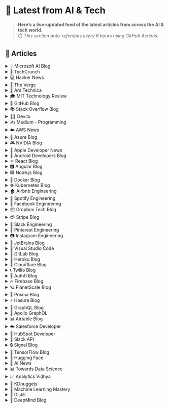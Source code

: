 # 📰 Latest from AI & Tech  

> **Here’s a live-updated feed of the latest articles from across the AI & tech world.**  
> ⏱️ *This section auto-refreshes every 6 hours using GitHub Actions.*

## 📰 Articles
<!-- BLOG-POST-LIST:START -->

<details>
<summary>💡 Microsoft AI Blog</summary>

- [A conversation with Kevin Scott: What’s next in AI](https://blogs.microsoft.com/ai/a-conversation-with-kevin-scott-whats-next-in-ai/) (2022-12-06)
- [From Hot Wheels to handling content: How brands are using Microsoft AI to be more productive and imaginative](https://blogs.microsoft.com/ai/from-hot-wheels-to-handling-content-how-brands-are-using-microsoft-ai-to-be-more-productive-and-imaginative/) (2022-10-12)
- [Microsoft open sources its ‘farm of the future’ toolkit](https://blogs.microsoft.com/ai/microsoft-open-sources-its-farm-of-the-future-toolkit/) (2022-10-06)
- [How data and AI will transform contact centres for financial services](https://cloudblogs.microsoft.com/industry-blog/en-gb/financial-services/2022/07/25/how-data-and-ai-will-transform-contact-centres-for-financial-services/) (2022-07-25)
- [AI-equipped drones study dolphins on the edge of extinction](https://news.microsoft.com/apac/features/ai-drones-dolphins-maui63/) (2022-07-21)

</details>

<details>
<summary>🚀 TechCrunch</summary>

- [Uber will add Blade’s helicopters to its platform as early as 2026](https://techcrunch.com/2025/09/10/uber-will-add-blades-helicopters-to-its-platform-as-early-as-2026/) (2025-09-10)
- [Ex-Google X trio wants their AI to be your second brain — and they just raised $6M to make it happen](https://techcrunch.com/2025/09/10/ex-google-x-trio-wants-their-ai-to-be-your-second-brain-and-they-just-raised-6m-to-make-it-happen/) (2025-09-10)
- [Tinder evolves some features into dating ‘modes’](https://techcrunch.com/2025/09/10/tinder-evolves-some-features-into-dating-modes/) (2025-09-10)
- [Google’s former security leads raise $13M to fight email threats before they reach you](https://techcrunch.com/2025/09/10/googles-former-security-leads-raise-13m-to-fight-email-threats-before-they-reach-you/) (2025-09-10)
- [Spotify is finally launching support for lossless music streaming](https://techcrunch.com/2025/09/10/spotify-is-finally-launching-support-for-lossless-music-streaming/) (2025-09-10)

</details>

<details>
<summary>💻 Hacker News</summary>

- [Infracost (YC W21) Is Hiring First Product Manager to Shift FinOps Left](https://www.ycombinator.com/companies/infracost/jobs/ukwJ299-senior-product-manager) (2025-09-10)
- [Supabase OrioleDB Patent: now freely available to the Postgres community](https://supabase.com/blog/orioledb-patent-free) (2025-09-10)
- [Made for People, Not Cars: Reclaiming European Cities](https://www.greeneuropeanjournal.eu/made-for-people-not-cars-reclaiming-european-cities/) (2025-09-10)
- [Children and young people's reading in 2025](https://literacytrust.org.uk/research-services/research-reports/children-and-young-peoples-reading-in-2025/) (2025-09-10)
- [I replaced Animal Crossing's dialogue with a live LLM by hacking GameCube memory](https://joshfonseca.com/blogs/animal-crossing-llm) (2025-09-10)

</details>

<details>
<summary>📱 The Verge</summary>

- [Blade’s air taxis are coming to the Uber app](https://www.theverge.com/news/774485/joby-blade-uber-evtol-helicopter-air-taxi) (2025-09-10)
- [Lyft’s first ‘robotaxis’ are live in Atlanta](https://www.theverge.com/news/775074/lyft-may-mobility-robotaxi-atlanta-public) (2025-09-10)
- [Apple&#8217;s misunderstood crossbody iPhone strap might be the best I&#8217;ve seen](https://www.theverge.com/report/775498/apple-iphone-crossbody-strap-magnetic-reaction) (2025-09-10)
- [Spotify adds lossless streaming after 8 years of teasing](https://www.theverge.com/spotify/775189/spotify-lossless-streaming-flac-audio) (2025-09-10)
- [The MechaHitler defense contract is raising red flags](https://www.theverge.com/x-ai/775411/grok-xai-safety-musk-warren-hegseth-dod) (2025-09-10)

</details>

<details>
<summary>🔬 Ars Technica</summary>

- [New iPhones use Apple N1 wireless chip—and we’ll probably start seeing it everywhere](https://arstechnica.com/gadgets/2025/09/apples-n1-chip-extends-its-custom-silicon-into-wi-fi-bluetooth-and-thread/) (2025-09-09)
- [Reddit bug caused lesbian subreddit to be labeled as a place for “straight” women](https://arstechnica.com/gadgets/2025/09/reddit-bug-caused-lesbian-subreddit-to-be-labeled-as-a-place-for-straight-women/) (2025-09-09)
- [Hands-on with Apple’s new iPhones: Beauty and the beast and the regular-looking one](https://arstechnica.com/gadgets/2025/09/hands-on-with-the-iphone-17-lineup-including-the-wispy-air-and-the-lumpy-pro/) (2025-09-09)
- [Pfizer says this season’s COVID shot boosts immune responses fourfold](https://arstechnica.com/health/2025/09/pfizer-reports-positive-covid-shot-results-despite-government-fueled-chaos/) (2025-09-09)
- [Claude’s new AI file creation feature ships with deep security risks built in](https://arstechnica.com/information-technology/2025/09/anthropics-new-claude-feature-can-leak-data-users-told-to-monitor-chats-closely/) (2025-09-09)

</details>

<details>
<summary>🎓 MIT Technology Review</summary>

- [Adapting to new threats with proactive risk management](https://www.technologyreview.com/2025/09/09/1123083/adapting-to-new-threats-with-proactive-risk-management/) (2025-09-09)
- [The Download: meet our AI innovators, and what happens when therapists use AI covertly](https://www.technologyreview.com/2025/09/09/1123447/the-download-meet-our-ai-innovators-and-what-happens-when-therapists-use-ai-covertly/) (2025-09-09)
- [Help! My therapist is secretly using ChatGPT](https://www.technologyreview.com/2025/09/09/1123386/help-my-therapist-is-secretly-using-chatgpt/) (2025-09-09)
- [AI is changing the grid. Could it help more than it harms?](https://www.technologyreview.com/2025/09/09/1123404/ai-grid-help/) (2025-09-09)
- [Three big things we still don’t know about AI’s energy burden](https://www.technologyreview.com/2025/09/09/1123408/three-big-things-we-still-dont-know-about-ais-energy-burden/) (2025-09-09)

</details>

<details>
<summary>🐙 GitHub Blog</summary>

- [How to use the GitHub and JFrog integration for secure, traceable builds from commit to production](https://github.blog/enterprise-software/devsecops/how-to-use-the-github-and-jfrog-integration-for-secure-traceable-builds-from-commit-to-production/) (2025-09-09)
- [How to debug a web app with Playwright MCP and GitHub Copilot](https://github.blog/ai-and-ml/github-copilot/how-to-debug-a-web-app-with-playwright-mcp-and-github-copilot/) (2025-09-05)
- [GitHub is enabling broader access for developers in Syria following new government trade rules](https://github.blog/company/github-is-enabling-broader-access-for-developers-in-syria-following-new-government-trade-rules/) (2025-09-05)
- [Building smarter interactions with MCP elicitation: From clunky tool calls to seamless user experiences](https://github.blog/ai-and-ml/github-copilot/building-smarter-interactions-with-mcp-elicitation-from-clunky-tool-calls-to-seamless-user-experiences/) (2025-09-04)
- [5 tips for writing better custom instructions for Copilot](https://github.blog/ai-and-ml/github-copilot/5-tips-for-writing-better-custom-instructions-for-copilot/) (2025-09-03)

</details>

<details>
<summary>📚 Stack Overflow Blog</summary>

- [We built stackoverflow.ai with the community and for the community](https://stackoverflow.blog/2025/09/09/we-built-stackoverflow-ai-with-the-community-and-for-the-community/) (2025-09-09)
- [Kotlin is more than just the Android house language](https://stackoverflow.blog/2025/09/05/kotlin-is-more-than-just-the-android-house-language/) (2025-09-05)
- [Back to school? Developers at Stack Overflow have some advice for you](https://stackoverflow.blog/2025/09/02/back-to-school-developers-at-stack-overflow-have-some-advice-for-you/) (2025-09-02)
- [Getting started on Stack Overflow: a step-by-step guide for students](https://stackoverflow.blog/2025/09/02/getting-started-on-stack-overflow-a-step-by-step-guide-for-students/) (2025-09-02)
- [Stack Overflow is helping you learn to code with new resources](https://stackoverflow.blog/2025/09/02/stack-overflow-is-helping-you-learn-to-code-with-new-resources/) (2025-09-02)

</details>

<details>
<summary>👨‍💻 Dev.to</summary>

- [Exploring the Intersection of Artificial Intelligence and Esotericism: A New Path to Self-Discovery](https://dev.to/__b5f3a543dd53c/exploring-the-intersection-of-artificial-intelligence-and-esotericism-a-new-path-to-self-discovery-ngl) (2025-09-10)
- [Micro Frontend Architecture with Angular 20: A Complete Guide](https://dev.to/parthraval9/micro-frontend-architecture-with-angular-20-a-complete-guide-3421) (2025-09-10)
- [Desacoplando lógicas com PublishEvent + EventHandler no Spring Boot](https://dev.to/ledsonsilva/desacoplando-logicas-com-publishevent-eventhandler-no-spring-boot-57h5) (2025-09-10)
- [🚀 Day 12 of My Python Learning Journey](https://dev.to/_adii3107/day-12-of-my-python-learning-journey-36a5) (2025-09-10)
- [AI-Powered SEO Strategies for WordPress: Staying Ahead in Search Rankings](https://dev.to/addwebsolutionpvtltd/ai-powered-seo-strategies-for-wordpress-staying-ahead-in-search-rankings-4450) (2025-09-10)

</details>

<details>
<summary>✍️ Medium - Programming</summary>

- [Mastering Rust: Ownership, Borrowing, References, and Slices Explained](https://devvmichael.medium.com/mastering-rust-ownership-borrowing-references-and-slices-explained-c1ceef84690e?source=rss------programming-5) (2025-09-10)
- [Understanding Infinity in JavaScript: A Guide for Developers](https://medium.com/@rohitkuwar/understanding-infinity-in-javascript-a-guide-for-developers-f3b33570fb14?source=rss------programming-5) (2025-09-10)
- [Understanding Machine Learning Models: A Guide for Beginners](https://medium.com/@alexs_35200/understanding-machine-learning-models-a-guide-for-beginners-54193044ce49?source=rss------programming-5) (2025-09-10)
- [ Python in 2025 — Mastering Type Hints and Static Typing for Scalable Applications ✨](https://medium.com/@missAvantika/python-in-2025-mastering-type-hints-and-static-typing-for-scalable-applications-6757ea6e5714?source=rss------programming-5) (2025-09-10)
- [Mastering Java Collections Framework](https://medium.com/@akashshakthi.dev/mastering-java-collections-framework-f99d08aa4d70?source=rss------programming-5) (2025-09-10)

</details>

<details>
<summary>☁️ AWS News</summary>

- [AWS Weekly Roundup: AWS Transform, Amazon Neptune, and more (September 8, 2025)](https://aws.amazon.com/blogs/aws/aws-weekly-roundup-aws-transform-amazon-neptune-and-more-september-8-2025/) (2025-09-08)
- [Now Open — AWS Asia Pacific (New Zealand) Region](https://aws.amazon.com/blogs/aws/now-open-aws-asia-pacific-new-zealand-region/) (2025-09-01)
- [AWS Weekly Roundup: Amazon EC2, Amazon Q Developer, IPv6 updates, and more (September 1, 2025)](https://aws.amazon.com/blogs/aws/aws-weekly-roundup-amazon-ec2-amazon-q-developer-ipv6-updates-and-more-september-1-2025/) (2025-09-01)
- [New general-purpose Amazon EC2 M8i and M8i Flex instances are now available](https://aws.amazon.com/blogs/aws/new-general-purpose-amazon-ec2-m8i-and-m8i-flex-instances-are-now-available/) (2025-08-28)
- [AWS services scale to new heights for Prime Day 2025: key metrics and milestones](https://aws.amazon.com/blogs/aws/aws-services-scale-to-new-heights-for-prime-day-2025-key-metrics-and-milestones/) (2025-08-26)

</details>

<details>
<summary>🔵 Azure Blog</summary>

- [Microsoft Cost Management updates—July & August 2025](https://azure.microsoft.com/en-us/blog/microsoft-cost-management-updates-july-august-2025/) (2025-09-04)
- [Agent Factory: From prototype to production—developer tools and rapid agent development](https://azure.microsoft.com/en-us/blog/agent-factory-from-prototype-to-production-developer-tools-and-rapid-agent-development/) (2025-09-03)
- [Agent Factory: Top 5 agent observability best practices for reliable AI](https://azure.microsoft.com/en-us/blog/agent-factory-top-5-agent-observability-best-practices-for-reliable-ai/) (2025-08-27)
- [Transforming scientific discovery with Microsoft Azure and NVIDIA](https://azure.microsoft.com/en-us/blog/transforming-scientific-discovery-with-microsoft-azure-and-nvidia/) (2025-08-26)
- [Protecting Azure Infrastructure from silicon to systems](https://azure.microsoft.com/en-us/blog/protecting-azure-infrastructure-from-silicon-to-systems/) (2025-08-25)

</details>

<details>
<summary>🎮 NVIDIA Blog</summary>

- [‘Safety First, Always,’ NVIDIA VP of Automotive Says, Unveiling the Future of AI-Defined Vehicles at IAA Mobility](https://blogs.nvidia.com/blog/iaa-mobility-ai-defined-vehicles/) (2025-09-09)
- [NVIDIA Blackwell Ultra Sets the Bar in New MLPerf Inference Benchmark](https://blogs.nvidia.com/blog/mlperf-inference-blackwell-ultra/) (2025-09-09)
- [NVIDIA Partners With AI Infrastructure Ecosystem to Unveil Reference Design for Giga-Scale AI Factories](https://blogs.nvidia.com/blog/ai-factories-reference-design/) (2025-09-09)
- [Get Started Using Generative AI for Content Creation With ComfyUI and NVIDIA RTX AI PCs](https://blogs.nvidia.com/blog/rtx-ai-garage-comfyui-wan-qwen-flux-krea-remix/) (2025-09-09)
- [Now Live: Europe’s First Exascale Supercomputer, JUPITER, Accelerates Climate Research, Neuroscience, Quantum Simulation](https://blogs.nvidia.com/blog/jupiter-exascale-supercomputer-live/) (2025-09-05)

</details>

<details>
<summary>🍎 Apple Developer News</summary>

- [App Store submissions now open for the latest OS releases](https://developer.apple.com/news/?id=6lxhtioi) (2025-09-09)
- [Hello Developer: September 2025](https://developer.apple.com/news/?id=6zd7a3al) (2025-09-02)
- [Awe dropping.](https://developer.apple.com/news/?id=p9nukitr) (2025-08-26)
- [Tax and Price Updates for Apps, In-App Purchases, and Subscriptions](https://developer.apple.com/news/?id=yo2104n5) (2025-08-21)
- [Hello Developer: August 2025](https://developer.apple.com/news/?id=4qkavrhc) (2025-08-05)

</details>

<details>
<summary>🤖 Android Developers Blog</summary>

- [#WeArePlay: Meet the people using Google AI to solve problems in agriculture, education, and pet care](https://android-developers.googleblog.com/2025/09/weareplay-meet-people-using-google-ai.html) (2025-09-10)
- [Improve app performance with optimized resource shrinking](https://android-developers.googleblog.com/2025/09/improve-app-performance-with-optimized-resource-shrinking.html) (2025-09-09)
- [Elevating media playback: Introducing preloading with Media3 - Part 1](https://android-developers.googleblog.com/2025/09/introducing-preloading-with-media3.html) (2025-09-05)
- [Best practices for migrating users to passkeys with Credential Manager](https://android-developers.googleblog.com/2025/09/best-practices-migrating-users-passkeys-credential-manager.html) (2025-09-04)
- [#WeArePlay: Meet the people behind apps & games powering businesses around the world](https://android-developers.googleblog.com/2025/09/weareplay-meet-people-behind-apps-games.html) (2025-09-04)

</details>

<details>
<summary>⚛️ React Blog</summary>

- [React Labs: What We've Been Working On – June 2022](https://reactjs.org/blog/2022/06/15/react-labs-what-we-have-been-working-on-june-2022.html) (2022-06-15)
- [React v18.0](https://reactjs.org/blog/2022/03/29/react-v18.html) (2022-03-29)
- [How to Upgrade to React 18](https://reactjs.org/blog/2022/03/08/react-18-upgrade-guide.html) (2022-03-08)
- [React Conf 2021 Recap](https://reactjs.org/blog/2021/12/17/react-conf-2021-recap.html) (2021-12-17)
- [The Plan for React 18](https://reactjs.org/blog/2021/06/08/the-plan-for-react-18.html) (2021-06-08)

</details>

<details>
<summary>🅰️ Angular Blog</summary>

- [Angular Summer Update 2025](https://blog.angular.dev/angular-summer-update-2025-1987592a0b42?source=rss----447683c3d9a3---4) (2025-08-29)
- [The Angular Custom Profiling Track is now available](https://blog.angular.dev/the-angular-custom-profiling-track-is-now-available-0f9d8d36218a?source=rss----447683c3d9a3---4) (2025-07-02)
- [Announcing Angular v20](https://blog.angular.dev/announcing-angular-v20-b5c9c06cf301?source=rss----447683c3d9a3---4) (2025-05-28)
- [Build AI-Powered Apps With Genkit and Angular](https://blog.angular.dev/build-ai-powered-apps-with-genkit-and-angular-707db8918c3a?source=rss----447683c3d9a3---4) (2025-03-18)
- [Seamless data fetching with httpResource](https://blog.angular.dev/seamless-data-fetching-with-httpresource-71ba7c4169b9?source=rss----447683c3d9a3---4) (2025-03-07)

</details>

<details>
<summary>🟩 Node.js Blog</summary>

- [Node.js v20.19.5 (LTS)](https://nodejs.org/en/blog/release/v20.19.5) (2025-09-03)
- [Node.js v22.19.0 (LTS)](https://nodejs.org/en/blog/release/v22.19.0) (2025-08-28)
- [Node.js v24.7.0 (Current)](https://nodejs.org/en/blog/release/v24.7.0) (2025-08-27)
- [Node.js v24.6.0 (Current)](https://nodejs.org/en/blog/release/v24.6.0) (2025-08-14)
- [Node.js v22.18.0 (LTS)](https://nodejs.org/en/blog/release/v22.18.0) (2025-07-31)

</details>

<details>
<summary>🐳 Docker Blog</summary>

- [Docker Acquisition of MCP Defender Helps Meet Challenges of Securing the Agentic Future](https://www.docker.com/blog/docker-acquires-mcp-defender-ai-agent-security/) (2025-09-05)
- [Hybrid AI Isn’t the Future — It’s Here (and It Runs in Docker using the Minions protocol)](https://www.docker.com/blog/hybrid-ai-and-how-it-runs-in-docker/) (2025-09-04)
- [You are Doing MCP Wrong: 3 Big Misconceptions](https://www.docker.com/blog/mcp-misconceptions-tools-agents-not-api/) (2025-09-03)
- [Broadcom’s New Bitnami Restrictions? Migrate Easily with Docker](https://www.docker.com/blog/broadcoms-new-bitnami-restrictions-migrate-easily-with-docker/) (2025-08-30)
- [Boost Your Copilot with SonarQube via Docker MCP Toolkit and Gateway](https://www.docker.com/blog/blog-sonarqube-copilot-docker-mcp-toolkit/) (2025-08-29)

</details>

<details>
<summary>☸️ Kubernetes Blog</summary>

- [Kubernetes v1.34: Snapshottable API server cache](https://kubernetes.io/blog/2025/09/09/kubernetes-v1-34-snapshottable-api-server-cache/) (2025-09-09)
- [Kubernetes v1.34: VolumeAttributesClass for Volume Modification GA](https://kubernetes.io/blog/2025/09/08/kubernetes-v1-34-volume-attributes-class/) (2025-09-08)
- [Kubernetes v1.34: Pod Replacement Policy for Jobs Goes GA](https://kubernetes.io/blog/2025/09/05/kubernetes-v1-34-pod-replacement-policy-for-jobs-goes-ga/) (2025-09-05)
- [Kubernetes v1.34: PSI Metrics for Kubernetes Graduates to Beta](https://kubernetes.io/blog/2025/09/04/kubernetes-v1-34-introducing-psi-metrics-beta/) (2025-09-04)
- [Kubernetes v1.34: Service Account Token Integration for Image Pulls Graduates to Beta](https://kubernetes.io/blog/2025/09/03/kubernetes-v1-34-sa-tokens-image-pulls-beta/) (2025-09-03)

</details>

<details>
<summary>🏠 Airbnb Engineering</summary>

- [Migrating Airbnb’s JVM Monorepo to Bazel](https://medium.com/airbnb-engineering/migrating-airbnbs-jvm-monorepo-to-bazel-33f90eda51ec?source=rss----53c7c27702d5---4) (2025-08-13)
- [Seamless Istio Upgrades at Scale](https://medium.com/airbnb-engineering/seamless-istio-upgrades-at-scale-bcb0e49c5cf8?source=rss----53c7c27702d5---4) (2025-08-07)
- [Achieving High Availability with distributed database on Kubernetes at Airbnb](https://medium.com/airbnb-engineering/achieving-high-availability-with-distributed-database-on-kubernetes-at-airbnb-58cc2e9856f4?source=rss----53c7c27702d5---4) (2025-07-28)
- [Understanding and Improving SwiftUI Performance](https://medium.com/airbnb-engineering/understanding-and-improving-swiftui-performance-37b77ac61896?source=rss----53c7c27702d5---4) (2025-06-24)
- [Load Testing with Impulse at Airbnb](https://medium.com/airbnb-engineering/load-testing-with-impulse-at-airbnb-f466874d03d2?source=rss----53c7c27702d5---4) (2025-06-09)

</details>

<details>
<summary>🎵 Spotify Engineering</summary>

- [Incident Report: Spotify Outage on April 16, 2025](https://engineering.atspotify.com/2025/5/incident-report-spotify-outage-on-april-16-2025/) (2025-05-09)
- [Celebrating Five Years of Backstage: From Open Source Project to Enterprise Business](https://engineering.atspotify.com/2025/4/celebrating-five-years-of-backstage/) (2025-04-23)
- [A Behind-the-Scenes Look at How We Release the Spotify App (Part 1)](https://engineering.atspotify.com/2025/4/how-we-release-the-spotify-app-part-1/) (2025-04-17)
- [An Insider’s Tips for Taking the Certified Backstage Associate (CBA) Exam](https://engineering.atspotify.com/2025/3/certified-backstage-associate-exam-tips/) (2025-03-25)
- [Building Confidence: A Case Study in How to Create Confidence Scores for GenAI Applications](https://engineering.atspotify.com/2024/12/building-confidence-a-case-study-in-how-to-create-confidence-scores-for-genai-applications/) (2024-12-12)

</details>

<details>
<summary>👥 Facebook Engineering</summary>

- [A New Ranking Framework for Better Notification Quality on Instagram](https://engineering.fb.com/2025/09/02/ml-applications/a-new-ranking-framework-for-better-notification-quality-on-instagram/) (2025-09-02)
- [Enabling Kotlin incremental compilation on Buck2](https://engineering.fb.com/2025/08/26/open-source/enabling-kotlin-incremental-compilation-on-buck2/) (2025-08-26)
- [Creating AI agent solutions for warehouse data access and security](https://engineering.fb.com/2025/08/13/data-infrastructure/agentic-solution-for-warehouse-data-access/) (2025-08-13)
- [Federation Platform and Privacy Waves: How Meta distributes compliance-related tasks at scale](https://engineering.fb.com/2025/08/11/security/federation-platform-privacy-waves-meta-distributes-compliance-tasks/) (2025-08-11)
- [Diff Risk Score: AI-driven risk-aware software development](https://engineering.fb.com/2025/08/06/developer-tools/diff-risk-score-drs-ai-risk-aware-software-development-meta/) (2025-08-06)

</details>

<details>
<summary>📦 Dropbox Tech Blog</summary>

- [Hack Week 2025: How these engineers liquid-cooled a GPU server](https://dropbox.tech/culture/hack-week-2025-liquid-cooling-gpu-server) (2025-08-27)
- [Driving AI adoption at Dropbox: a conversation with CTO Ali Dasdan](https://dropbox.tech/culture/ai-adoption-productivity-dropbox-cto-ali-dasdan) (2025-08-19)
- [Making file encryption fast and secure for teams with advanced key management](https://dropbox.tech/security/file-encryption-teams-advanced-key-management) (2025-07-10)
- [Seventh-generation server hardware at Dropbox: our most efficient and capable architecture yet](https://dropbox.tech/infrastructure/seventh-generation-server-hardware) (2025-07-02)
- [How we brought multimedia search to Dropbox Dash](https://dropbox.tech/infrastructure/multimedia-search-dropbox-dash-evolution) (2025-05-29)

</details>

<details>
<summary>💳 Stripe Blog</summary>

- [Introducing Tempo, the payments-first blockchain](https://tempo.xyz/launch-announcement) (2025-09-04)
- [The conversion paradox: 3DS trends in regulated markets](https://stripe.com/blog/3ds-trends-in-regulated-markets) (2025-08-26)
- [The top industries and business models using AI for fraud prevention](https://stripe.com/blog/top-industries-and-business-models-using-ai-for-fraud-prevention) (2025-08-12)
- [How we built it: Jurisdiction resolution for Stripe Tax](https://stripe.com/blog/how-we-built-it-jurisdiction-resolution-for-stripe-tax) (2025-07-10)
- [Inside the growth of the top AI companies on Stripe](https://stripe.com/blog/inside-the-growth-of-the-top-ai-companies-on-stripe) (2025-06-30)

</details>

<details>
<summary>💬 Slack Engineering</summary>

- [Building Slack’s Anomaly Event Response](https://slack.engineering/building-slacks-anomaly-event-response/) (2025-09-04)
- [Optimizing Our E2E Pipeline](https://slack.engineering/speedup-e2e-testing/) (2025-04-14)
- [How we built enterprise search to be secure and private](https://slack.engineering/how-we-built-enterprise-search-to-be-secure-and-private/) (2025-03-07)
- [Automated Accessibility Testing at Slack](https://slack.engineering/automated-accessibility-testing-at-slack/) (2025-01-07)
- [Migration Automation: Easing the Jenkins → GHA shift with help from AI](https://slack.engineering/migration-automation-easing-the-jenkins-%e2%86%92-gha-shift-with-help-from-ai/) (2024-12-16)

</details>

<details>
<summary>📌 Pinterest Engineering</summary>

- [Developer Experience at Pinterest: The Journey to PinConsole](https://medium.com/pinterest-engineering/developer-experience-at-pinterest-the-journey-to-pinconsole-b34ac9e3bdd9?source=rss-ef81ef829bcb------2) (2025-08-22)
- [Debugging the One-in-a-Million Failure: Migrating Pinterest’s Search Infrastructure to Kubernetes](https://medium.com/pinterest-engineering/debugging-the-one-in-a-million-failure-migrating-pinterests-search-infrastructure-to-kubernetes-bef9af9dabf4?source=rss-ef81ef829bcb------2) (2025-07-16)
- [Next Gen Data Processing at Massive Scale At Pinterest With Moka (Part 1 of 2)](https://medium.com/pinterest-engineering/next-gen-data-processing-at-massive-scale-at-pinterest-with-moka-part-1-of-2-39a36d5e82c4?source=rss-ef81ef829bcb------2) (2025-07-11)
- [Scaling Pinterest ML Infrastructure with Ray: From Training to End-to-End ML Pipelines](https://medium.com/pinterest-engineering/scaling-pinterest-ml-infrastructure-with-ray-from-training-to-end-to-end-ml-pipelines-4038b9e837a0?source=rss-ef81ef829bcb------2) (2025-06-24)
- [Unlocking Efficient Ad Retrieval: Offline Approximate Nearest Neighbors in Pinterest Ads](https://medium.com/pinterest-engineering/unlocking-efficient-ad-retrieval-offline-approximate-nearest-neighbors-in-pinterest-ads-6fccc131ac14?source=rss-ef81ef829bcb------2) (2025-06-12)

</details>

<details>
<summary>📷 Instagram Engineering</summary>

- [The Instagram Engineering Blog has a new location](https://instagram-engineering.com/the-instagram-engineering-blog-has-a-new-location-85de9ab8d90f?source=rss----37dc2a3034f2---4) (2022-07-12)
- [Five things I learned about working on content quality at Instagram](https://instagram-engineering.com/five-things-i-learned-about-working-on-content-quality-at-instagram-5031b1342bea?source=rss----37dc2a3034f2---4) (2020-01-25)
- [Instagram Data Saver Mode](https://instagram-engineering.com/instagram-data-saver-mode-ffb01fd5a6bd?source=rss----37dc2a3034f2---4) (2019-12-13)
- [Powered by AI: Instagram’s Explore recommender system](https://instagram-engineering.com/powered-by-ai-instagrams-explore-recommender-system-7ca901d2a882?source=rss----37dc2a3034f2---4) (2019-11-26)
- [10 Questions with Shupin Mao, Well-being tech lead](https://instagram-engineering.com/10-questions-with-shupin-mao-well-being-tech-lead-3b19f19b168d?source=rss----37dc2a3034f2---4) (2019-11-08)

</details>

<details>
<summary>💎 JetBrains Blog</summary>

- [Kotlin 2.2.20 Released](https://blog.jetbrains.com/kotlin/2025/09/kotlin-2-2-20-released/) (2025-09-10)
- [Junie Is Now Available in CLion: Supercharge Your C and C++ Development Today](https://blog.jetbrains.com/clion/2025/09/junie-availability/) (2025-09-10)
- [MPS 2025.2 Is Out!](https://blog.jetbrains.com/mps/2025/09/mps-2025-1-is-out-2/) (2025-09-09)
- [Investigating IntelliJ Platform UI Freezes](https://blog.jetbrains.com/platform/2025/09/investigating-intellij-platform-ui-freezes/) (2025-09-09)
- [“GoLand Can Do That?” Ten Secret Superpowers You Might Not Know](https://blog.jetbrains.com/go/2025/09/08/goland-can-do-that-ten-secret-superpowers-you-might-not-know/) (2025-09-08)

</details>

<details>
<summary>📝 Visual Studio Code</summary>

- [VS Code Dev Days – Join an event near you to learn about AI-assisted development](https://code.visualstudio.com/blogs/2025/08/27/vscode-dev-days) (2025-08-26)
- [July 2025 (version 1.103)](https://code.visualstudio.com/updates/v1_103) (2025-08-07)
- [Command GitHub's Coding Agent from VS Code](https://code.visualstudio.com/blogs/2025/07/17/copilot-coding-agent) (2025-07-17)
- [June 2025 (version 1.102)](https://code.visualstudio.com/updates/v1_102) (2025-07-09)
- [Open Source AI Editor: First Milestone](https://code.visualstudio.com/blogs/2025/06/30/openSourceAIEditorFirstMilestone) (2025-06-30)

</details>

<details>
<summary>🦊 GitLab Blog</summary>

- [A developer's guide to building secure retail apps with GitLab](https://about.gitlab.com/blog/a-developers-guide-to-building-secure-retail-apps-with-gitlab/) (2025-09-04)
- [Vibe coding with GitLab Duo Agent Platform: Issue to MR Flow](https://about.gitlab.com/blog/vibe-coding-with-gitlab-duo-agent-platform-issue-to-mr-flow/) (2025-09-03)
- [GitLab achieves ISO/IEC 42001 certification for AI governance](https://about.gitlab.com/blog/gitlab-achieves-iso-iec-42001-certification-for-ai-governance/) (2025-09-02)
- [Secure Rust development with GitLab](https://about.gitlab.com/blog/secure-rust-development-with-gitlab/) (2025-09-02)
- [Why enterprise independence matters more than ever in DevSecOps](https://about.gitlab.com/blog/why-enterprise-independence-matters-more-than-ever-in-devsecops/) (2025-09-02)

</details>

<details>
<summary>💜 Heroku Blog</summary>

- [Triage and Fix with Confidence: heroku run and OTel on Heroku Fir](https://www.heroku.com/blog/heroku-run-and-otel-on-heroku-fir/) (2025-09-08)
- [Corrective Action Update for the Heroku June 10th Outage](https://www.heroku.com/blog/corrective-action-update-june-10-outage/) (2025-09-05)
- [Discover How Heroku’s AI PaaS Delivers Real-World Results at Dreamforce](https://www.heroku.com/blog/heroku-ai-paas-dreamforce-2025/) (2025-09-04)
- [Amazon Nova Models: Now Available on Heroku](https://www.heroku.com/blog/amazon-nova-models-now-available/) (2025-08-26)
- [Heroku AI Expands Model Offering with OpenAI’s gpt-oss-120b](https://www.heroku.com/blog/heroku-ai-openai-gpt-oss-120b-model-now-available/) (2025-08-20)

</details>

<details>
<summary>🔶 Cloudflare Blog</summary>

- [Bringing Node.js HTTP servers to Cloudflare Workers](https://blog.cloudflare.com/bringing-node-js-http-servers-to-cloudflare-workers/) (2025-09-08)
- [Addressing the unauthorized issuance of multiple TLS certificates for 1.1.1.1](https://blog.cloudflare.com/unauthorized-issuance-of-certificates-for-1-1-1-1/) (2025-09-04)
- [AI Week 2025: Recap](https://blog.cloudflare.com/ai-week-2025-wrapup/) (2025-09-03)
- [The impact of the Salesloft Drift breach on Cloudflare and our customers](https://blog.cloudflare.com/response-to-salesloft-drift-incident/) (2025-09-02)
- [Automating threat analysis and response with Cloudy ](https://blog.cloudflare.com/automating-threat-analysis-and-response-with-cloudy/) (2025-08-29)

</details>

<details>
<summary>📞 Twilio Blog</summary>

- [
A Heartfelt Thanks to Our Community of Builders
](
https://www.twilio.com/en-us/blog/company/news/fast-company-2025-best-workplaces-innovators
) (2025-09-09)
- [
Perform a Warm Transfer to a Human Agent from the OpenAI Realtime API using Twilio Programmable SIP and TypeScript
](
https://www.twilio.com/en-us/blog/developers/tutorials/product/warm-transfer-openai-realtime-programmable-sip
) (2025-09-08)
- [
Compliance Toolkit: AI-powered support for SMS compliance
](
https://www.twilio.com/en-us/blog/products/launches/introducing-compliance-toolkit
) (2025-09-03)
- [
Calculating Character Count of RCS Messages
](
https://www.twilio.com/en-us/blog/developers/rcs-character-count
) (2025-09-03)
- [
Laravel Queries: Learn by Building a Data Table
](
https://www.twilio.com/en-us/blog/developers/community/laravel-queries-learn-by-building-a-data-table
) (2025-09-02)

</details>

<details>
<summary>🔐 Auth0 Blog</summary>

- [Defending Against AI-Powered CLI Supply Chain Attacks](https://auth0.com/blog/defending-against-ai-powered-cli-supply-chain-attacks/) (2025-09-10)
- [August 2025 in Auth0: Non-Unique Emails, DPoP, and TLS Fingerprints](https://auth0.com/blog/august-2025-in-auth0-non-unique-emails-dpop-and-tls-fingerprints/) (2025-09-09)
- [How to Configure the Auth0 MCP Server in VS Code for AI Assistant Integration](https://auth0.com/blog/auth0-mcp-server-in-vscode/) (2025-09-08)
- [Dealing With Non-Human Identities](https://auth0.com/blog/dealing-with-non-human-identities-nhi/) (2025-09-05)
- [Fine-Grained Authorization in ASP.NET Core with Auth0 FGA](https://auth0.com/blog/fine-grained-authorization-in-aspnet-core-with-auth0-fga/) (2025-09-05)

</details>

<details>
<summary>🔥 Firebase Blog</summary>

- [#FirebaserFriday: Frank van Puffelen](http://firebase.googleblog.com/2022/02/meet-firebaser-Puf.html) (2022-03-18)
- [How Firebase Performance Monitoring optimized app startup time](http://firebase.googleblog.com/2022/03/how-Firebase-Performance-Monitoring-optimized-app-startup-time.html) (2022-03-09)
- [Using Machine Learning to optimize mobile game experiences](http://firebase.googleblog.com/2022/02/custom-ondevice-machine-learning.html) (2022-02-15)
- [Accept Payments with Cloud Firestore and Google Pay](http://firebase.googleblog.com/2022/02/accept-payments-with-Cloud-Firestore-and-Google-Pay.html) (2022-02-11)
- [Everything you need to know about Remote Config’s latest personalization feature](http://firebase.googleblog.com/2022/01/remote-config-personalization-overview.html) (2022-01-26)

</details>

<details>
<summary>🪐 PlanetScale Blog</summary>

- [Announcing Neki](https://planetscale.com/blog/announcing-neki) (2025-08-11)
- [Caching](https://planetscale.com/blog/caching) (2025-07-08)
- [The principles of extreme fault tolerance](https://planetscale.com/blog/the-principles-of-extreme-fault-tolerance) (2025-07-03)
- [Announcing PlanetScale for Postgres](https://planetscale.com/blog/planetscale-for-postgres) (2025-07-01)
- [Benchmarking Postgres](https://planetscale.com/blog/benchmarking-postgres) (2025-07-01)

</details>

<details>
<summary>🔷 Prisma Blog</summary>

- [Key takeaways from the Discover Data DX virtual event](https://www.prisma.io/blog/datadx-event-recap-z5Pcp6HzBz5m) (2023-12-13)
- [Prisma Accelerate now in General Availability](https://www.prisma.io/blog/accelerate-ga-release-I9cQM6bSf2g6) (2023-10-26)
- [Support for Serverless Database Drivers in Prisma ORM Is Now in Preview](https://www.prisma.io/blog/serverless-database-drivers-KML1ehXORxZV) (2023-10-06)
- [Launching the Data DX Manifesto: Shaping a new paradigm in data-driven development](https://www.prisma.io/blog/datadx-manifesto-ikgyqj170k8h) (2023-10-05)
- [SQLite on the Edge: Prisma Support for Turso is in Early Access](https://www.prisma.io/blog/prisma-turso-ea-support-rXGd_Tmy3UXX) (2023-09-28)

</details>

<details>
<summary>⚡ Hasura Blog</summary>

- [Data access layer: Unlocking the full potential of financial data](https://hasura.io/blog/data-access-layer-unlocking-the-full-potential-of-financial-data/) (2025-03-24)
- [Time-traveling through your data architecture: Using data agents to understand change](https://hasura.io/blog/time-traveling-through-your-data-architecture-using-data-agents-to-understand-change/) (2025-03-19)
- [Data products, data contracts: A new model for data management in financial services](https://hasura.io/blog/data-products-data-contracts-a-new-model-for-data-management-in-financial-services/) (2025-03-18)
- [How PromptQL achieves 100% accuracy for AI on enterprise data](https://hasura.io/blog/how-promptql-achieves-100-accuracy-for-ai-on-enterprise-data/) (2025-03-11)
- [Hasura: Powerful access control on MongoDB data](https://hasura.io/blog/hasura-powerful-access-control-on-mongodb-data/) (2025-03-05)

</details>

<details>
<summary>🔗 GraphQL Blog</summary>

- [Introducing the New GraphQL.org: A Decade of Evolution, Redesigned](https://graphql.org/blog/2025-09-08-announcing-graphqldotorg) (2025-09-08)
- [Announcing the September 2025 Edition of the GraphQL Specification](https://graphql.org/blog/2025-09-08-september-edition) (2025-09-08)
- [GraphQL: Supercharging AI](https://graphql.org/blog/2025-07-03-graphql-supercharging-ai) (2025-07-03)
- [📣 May 2025 GraphQL Foundation Board Meeting Recap](https://graphql.org/blog/2025-06-27-governing-board-recap) (2025-06-27)
- [GraphQL.js Docs Updates, April - May 2025](https://graphql.org/blog/2025-06-26-docs-updates) (2025-06-26)

</details>

<details>
<summary>🚀 Apollo GraphQL</summary>

- [Apollo Client 4.0: A Leaner and Cleaner GraphQL Client with No Compromises](https://www.apollographql.com/blog/announcing-apollo-client-4-0) (2025-09-03)
- [How Indeed’s Bold Bet on Parallel API Platforms Paid Off](https://www.apollographql.com/blog/how-indeeds-bold-bet-on-parallel-api-platforms-paid-off) (2025-09-02)
- [MCP Server Builder Drop: July Highlights from San Francisco and New York](https://www.apollographql.com/blog/mcp-server-builder-drop-july-highlights-from-san-francisco-and-new-york) (2025-08-12)
- [Introducing Authorization for Apollo MCP Server: Secure AI Access to Your GraphQL APIs](https://www.apollographql.com/blog/introducing-authorization-for-apollo-mcp-server) (2025-08-08)
- [Announcing the Apollo GraphOS Operator in Public Preview](https://www.apollographql.com/blog/announcing-the-apollo-graphos-operator-in-public-preview) (2025-08-05)

</details>

<details>
<summary>📊 Airtable Blog</summary>

- [Automate 5X more work at the same cost with Airtable AI](https://blog.airtable.com/airtable-ai-price-change/) (2025-05-14)
- [Airtable is now available in AWS Marketplace](https://blog.airtable.com/airtable-available-in-aws-marketplace/) (2024-11-12)
- [It’s time to change the way we build digital products. Introducing, ProductCentral.](https://blog.airtable.com/change-way-build-digital-products/) (2024-10-15)
- [New capabilities to unlock agility at scale](https://blog.airtable.com/launching-new-capabilities-for-the-enterprise/) (2024-09-26)
- [Product in the age of AI: Three bold predictions for the future of product management](https://blog.airtable.com/future-of-product-management/) (2024-09-05)

</details>

<details>
<summary>☁️ Salesforce Developer</summary>

- [AuraEnabled Apex Methods Are Now Available as Agent Actions](https://developer.salesforce.com/blogs/2025/09/auraenabled-apex-methods-are-now-available-as-agent-actions.html) (2025-09-09)
- [The Salesforce Developer’s Guide to the Winter ’26 Release](https://developer.salesforce.com/blogs/2025/09/winter26-developers.html) (2025-09-08)
- [Build and Manage Agents with Agentforce Python SDK](https://developer.salesforce.com/blogs/2025/09/build-and-manage-agents-with-agentforce-python-sdk.html) (2025-09-04)
- [A Developer’s Guide to Context Engineering with Agentforce](https://developer.salesforce.com/blogs/2025/08/a-developers-guide-to-context-engineering-with-agentforce.html) (2025-08-26)
- [Secure Service Agents with Customer Verification](https://developer.salesforce.com/blogs/2025/08/secure-service-agents-with-customer-verification.html) (2025-08-21)

</details>

<details>
<summary>🧡 HubSpot Developer</summary>

- [Navigating the Reimagined Marketplace for App Developers](https://developers.hubspot.com/blog/reimagined-marketplace-for-app-developers) (2025-09-03)
- [Fall Spotlight 2025: A Look at Tools for Developers](https://developers.hubspot.com/blog/a-look-at-tools-for-developers) (2025-09-02)
- [Build Faster, Deliver Smarter: Introducing the HubSpot Developer Platform](https://developers.hubspot.com/blog/introducing-hubspot-developer-platform) (2025-09-02)
- [A Developer's Guide to Building on the HubSpot Marketplace: The Swarm's Journey](https://developers.hubspot.com/blog/a-developers-guide-to-building-on-the-hubspot-marketplace-the-swarms-journey) (2025-08-29)
- [The Developer’s Guide to INBOUND25](https://developers.hubspot.com/blog/the-developers-guide-to-inbound25) (2025-08-08)

</details>

<details>
<summary>💬 Slack API</summary>

- [Workforce Lab Expert Panel – AI agents and the future of work](https://slack.com/blog/news/workforce-lab-expert-panel-ai-agents-and-the-future-of-work) (2025-09-03)
- [AI Summarization: A Guide to Conquering Information Overload](https://slack.com/blog/productivity/ai-summarization-a-guide-to-conquering-information-overload) (2025-08-31)
- [Unlock the Full Power of Your Tech Stack with Slack Work Objects](https://slack.com/blog/news/slack-work-objects-integration) (2025-08-27)
- [Why Your Next Big Idea Needs a Proof of Concept First](https://slack.com/blog/productivity/why-your-next-big-idea-needs-a-proof-of-concept-first) (2025-08-26)
- [7 Team-Building Activities To Move Forward as One](https://slack.com/blog/collaboration/team-building-activities-move-forward) (2025-08-20)

</details>

<details>
<summary>🔒 Signal Blog</summary>

- [Introducing Signal Secure Backups](https://signal.org/blog/introducing-secure-backups/) (2025-09-08)
- [By Default, Signal Doesn't Recall](https://signal.org/blog/signal-doesnt-recall/) (2025-05-21)
- [A Synchronized Start for Linked Devices](https://signal.org/blog/a-synchronized-start-for-linked-devices/) (2025-01-27)
- [Improving Private Signal Calls: Call Links & More](https://signal.org/blog/call-links/) (2024-11-11)
- [Proxy Please: Help People Connect to Signal](https://signal.org/blog/proxy-please/) (2024-08-09)

</details>

<details>
<summary>🧠 TensorFlow Blog</summary>

- [What's new in TensorFlow 2.20](https://blog.tensorflow.org/2025/08/whats-new-in-tensorflow-2-20.html) (2025-08-19)
- [What's new in TensorFlow 2.19](https://blog.tensorflow.org/2025/03/whats-new-in-tensorflow-2-19.html) (2025-03-13)
- [Introducing Wake Vision: A High-Quality, Large-Scale Dataset for TinyML Computer Vision Applications](https://blog.tensorflow.org/2024/12/introducing-wake-vision-new-dataset-for-person-detection-in-tinyml.html) (2024-12-05)
- [MLSysBook.AI: Principles and Practices of Machine Learning Systems Engineering](https://blog.tensorflow.org/2024/11/mlsysbookai-principles-and-practices-of-machine-learning-systems-engineering.html) (2024-11-19)
- [What's new in TensorFlow 2.18](https://blog.tensorflow.org/2024/10/whats-new-in-tensorflow-218.html) (2024-10-28)

</details>

<details>
<summary>🤗 Hugging Face</summary>

- [mmBERT: ModernBERT goes Multilingual](https://huggingface.co/blog/mmbert) (2025-09-09)
- [Welcome EmbeddingGemma, Google's new efficient embedding model](https://huggingface.co/blog/embeddinggemma) (2025-09-04)
- [Make your ZeroGPU Spaces go brrr with PyTorch ahead-of-time compilation](https://huggingface.co/blog/zerogpu-aoti) (2025-09-02)
- [Generate Images with Claude and Hugging Face](https://huggingface.co/blog/claude-and-mcp) (2025-08-19)
- [From Zero to GPU: A Guide to Building and Scaling Production-Ready CUDA Kernels](https://huggingface.co/blog/kernel-builder) (2025-08-18)

</details>

<details>
<summary>🤖 AI News</summary>

- [Thinking Machines becomes OpenAI’s first services partner in APAC](https://www.artificialintelligence-news.com/news/thinking-machines-becomes-openai-first-services-partner-in-apac/) (2025-09-09)
- [Alibaba’s new Qwen model to supercharge AI transcription tools](https://www.artificialintelligence-news.com/news/alibaba-new-qwen-model-supercharge-ai-transcription-tools/) (2025-09-08)
- [Siddhartha Choudhury, Booking.com: Fighting online fraud with AI](https://www.artificialintelligence-news.com/news/siddhartha-choudhury-booking-com-fighting-online-fraud-with-ai/) (2025-09-08)
- [UK AI sector growth hits record £2.9B investment ](https://www.artificialintelligence-news.com/news/uk-ai-sector-growth-hits-record-2-9b-investment/) (2025-09-05)
- [Switzerland releases 100% open AI model](https://www.artificialintelligence-news.com/news/switzerland-releases-its-own-fully-open-ai-model/) (2025-09-04)

</details>

<details>
<summary>📊 Towards Data Science</summary>

- [How to Build an AI Budget-Planning Optimizer for Your 2026 CAPEX Review: LangGraph, FastAPI, and n8n](https://towardsdatascience.com/how-to-build-an-ai-budget-planning-optimizer-for-your-2026-capex-review-langgraph-fastapi-and-n8n/) (2025-09-10)
- [LangChain for EDA: Build a CSV Sanity-Check Agent in Python](https://towardsdatascience.com/langchain-for-eda-build-a-csv-sanity-check-agent-in-python/) (2025-09-09)
- [How to Build Effective AI Agents to Process Millions of Requests](https://towardsdatascience.com/how-to-build-effective-ai-agents-to-process-millions-of-requests/) (2025-09-09)
- [The Hungarian Algorithm and Its Applications in Computer Vision](https://towardsdatascience.com/hungarian-algorithm-and-its-applications-in-computer-vision/) (2025-09-09)
- [LangGraph 201: Adding Human Oversight to Your Deep Research Agent](https://towardsdatascience.com/langgraph-201-adding-human-oversight-to-your-deep-research-agent/) (2025-09-09)

</details>

<details>
<summary>📈 Analytics Vidhya</summary>

- [15 Nano Banana Prompts to Try Today!](https://www.analyticsvidhya.com/blog/2025/09/nano-banana-prompts/) (2025-09-10)
- [OpenAI Announces Jobs Platform, Certifications For AI-Powered Job Roles](https://www.analyticsvidhya.com/blog/2025/09/openai-jobs-platform-certifications-for-ai-jobs/) (2025-09-09)
- [Nano Banana vs. Qwen Image: Which is Better?](https://www.analyticsvidhya.com/blog/2025/09/nano-banana-vs-qwen-image/) (2025-09-09)
- [Embedding Gemma: On-Device RAG Made Easy](https://www.analyticsvidhya.com/blog/2025/09/embeddinggemma/) (2025-09-08)
- [Grok Code Fast 1: New Superfast Coding Model](https://www.analyticsvidhya.com/blog/2025/09/grok-code-fast-1/) (2025-09-08)

</details>

<details>
<summary>💎 KDnuggets</summary>

- [5 Portfolio Mistakes That Keep Data Scientists From Getting Hired](https://www.kdnuggets.com/5-portfolio-mistakes-that-keep-data-scientists-from-getting-hired) (2025-09-10)
- [A Gentle Introduction to Docker for Python Developers](https://www.kdnuggets.com/a-gentle-introduction-to-docker-for-python-developers) (2025-09-09)
- [Ray or Dask? A Practical Guide for Data Scientists](https://www.kdnuggets.com/ray-or-dask-a-practical-guide-for-data-scientists) (2025-09-09)
- [5 Free AI Courses from Hugging Face](https://www.kdnuggets.com/5-free-ai-courses-from-hugging-face) (2025-09-09)
- [The Raku Programming Language: There’s More Than One Way To Do It](https://www.kdnuggets.com/the-raku-programming-language-theres-more-than-one-way-to-do-it) (2025-09-08)

</details>

<details>
<summary>🎯 Machine Learning Mastery</summary>

- [Multi-Agent Systems: The Next Frontier in AI-Driven Cyber Defense](https://machinelearningmastery.com/multi-agent-systems-the-next-frontier-in-ai-driven-cyber-defense/) (2025-09-09)
- [ROC AUC vs Precision-Recall for Imbalanced Data](https://machinelearningmastery.com/roc-auc-vs-precision-recall-for-imbalanced-data/) (2025-09-09)
- [7 Scikit-learn Tricks for Optimized Cross-Validation](https://machinelearningmastery.com/7-scikit-learn-tricks-for-optimized-cross-validation/) (2025-09-08)
- [A Gentle Introduction to Batch Normalization](https://machinelearningmastery.com/a-gentle-introduction-to-batch-normalization/) (2025-09-05)
- [Small Language Models are the Future of Agentic AI](https://machinelearningmastery.com/small-language-models-are-the-future-of-agentic-ai/) (2025-09-04)

</details>

<details>
<summary>🔬 Distill</summary>

- [Understanding Convolutions on Graphs](https://distill.pub/2021/understanding-gnns) (2021-09-02)
- [A Gentle Introduction to Graph Neural Networks](https://distill.pub/2021/gnn-intro) (2021-09-02)
- [Distill Hiatus](https://distill.pub/2021/distill-hiatus) (2021-07-02)
- [Adversarial Reprogramming of Neural Cellular Automata](https://distill.pub/selforg/2021/adversarial) (2021-05-06)
- [Weight Banding](https://distill.pub/2020/circuits/weight-banding) (2021-04-08)

</details>

<details>
<summary>🧠 DeepMind Blog</summary>

- [Using AI to perceive the universe in greater depth](https://deepmind.google/discover/blog/using-ai-to-perceive-the-universe-in-greater-depth/) (2025-09-04)
- [Image editing in Gemini just got a major upgrade](https://deepmind.google/discover/blog/image-editing-in-gemini-just-got-a-major-upgrade/) (2025-08-26)
- [Introducing Gemma 3 270M: The compact model for hyper-efficient AI](https://deepmind.google/discover/blog/introducing-gemma-3-270m-the-compact-model-for-hyper-efficient-ai/) (2025-08-14)
- [How AI is helping advance the science of bioacoustics to save endangered species](https://deepmind.google/discover/blog/how-ai-is-helping-advance-the-science-of-bioacoustics-to-save-endangered-species/) (2025-08-07)
- [Genie 3: A new frontier for world models](https://deepmind.google/discover/blog/genie-3-a-new-frontier-for-world-models/) (2025-08-05)

</details>
<!-- BLOG-POST-LIST:END -->
